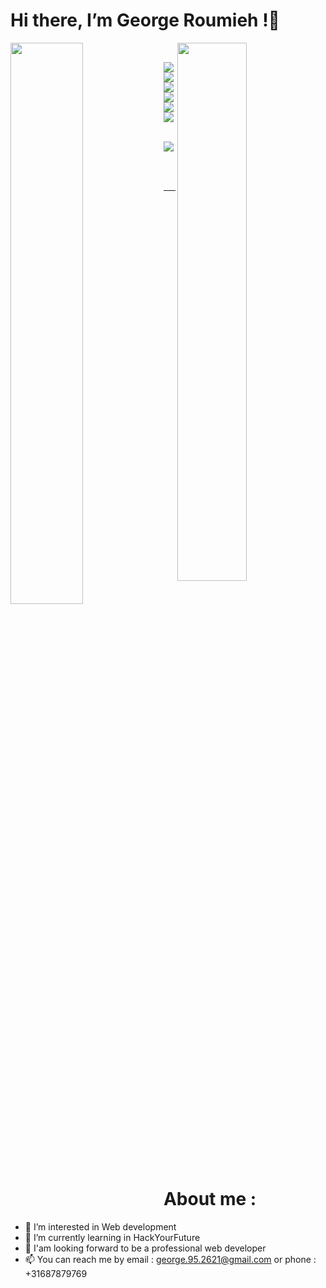# Hi there, I’m George Roumieh !👋 


<img align=left width=48%  src= "https://github-readme-stats.vercel.app/api?username=george&show_icons=true&theme=radical"/>
<img align=right width=47% src= "https://github-readme-stats.vercel.app/api/top-langs/?username=anuraghazra&layout=compact"/>
<p>&nbsp;</p>


<img align="left" src= "https://img.shields.io/badge/css3-%231572B6.svg?style=for-the-badge&logo=css3&logoColor=white"/>
<img align="left" src= "https://img.shields.io/badge/html5-%23E34F26.svg?style=for-the-badge&logo=html5&logoColor=white"/>
<img align="left" src= "https://img.shields.io/badge/javascript-%23323330.svg?style=for-the-badge&logo=javascript&logoColor=%23F7DF1E"/>
<img align="left" src="https://img.shields.io/badge/-Nodejs-3c873a?style=for-the-badge&logo=Node.js&logoColor=white&logoWidth=20"/><br/>
<img align="left" src="https://img.shields.io/badge/-React-fefefe?style=for-the-badge&logo=React&logoColor=61DAFB&logoWidth=20"/>
<img align="left" src="https://img.shields.io/badge/-MySQL-4479A1?style=for-the-badge&logo=MySQL&logoColor=white&logoWidth=30"/>
<p>&nbsp;</p>
<img align="left" src="https://img.shields.io/badge/-MongoDB-47A248?style=for-the-badge&logo=MongoDB&logoColor=white&logoWidth=20"/>

<p>&nbsp;</p>
<p>&nbsp;</p>

---
# About me :
- 👀 I’m interested in Web development 
- 🌱 I’m currently learning in HackYourFuture
- 💞️ I'am looking forward to be a professional web developer
- 📫 You can reach me by email : george.95.2621@gmail.com  or phone : +31687879769
